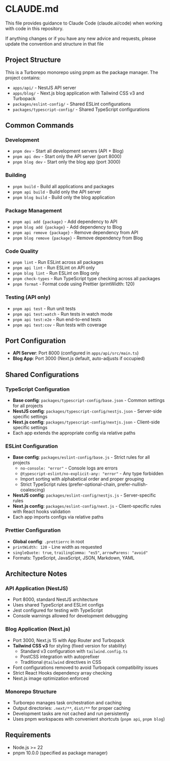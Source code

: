 # CLAUDE.md

This file provides guidance to Claude Code (claude.ai/code) when working with code in this repository.

If anything changes or if you have any new advice and requests, please update the convention and structure in that file

## Project Structure

This is a Turborepo monorepo using pnpm as the package manager. The project contains:

- `apps/api/` - NestJS API server
- `apps/blog/` - Next.js blog application with Tailwind CSS v3 and Turbopack
- `packages/eslint-config/` - Shared ESLint configurations
- `packages/typescript-config/` - Shared TypeScript configurations

## Common Commands

### Development
- `pnpm dev` - Start all development servers (API + Blog)
- `pnpm api dev` - Start only the API server (port 8000)
- `pnpm blog dev` - Start only the blog app (port 3000)

### Building
- `pnpm build` - Build all applications and packages
- `pnpm api build` - Build only the API server
- `pnpm blog build` - Build only the blog application

### Package Management
- `pnpm api add {package}` - Add dependency to API
- `pnpm blog add {package}` - Add dependency to Blog
- `pnpm api remove {package}` - Remove dependency from API
- `pnpm blog remove {package}` - Remove dependency from Blog

### Code Quality
- `pnpm lint` - Run ESLint across all packages
- `pnpm api lint` - Run ESLint on API only
- `pnpm blog lint` - Run ESLint on Blog only
- `pnpm check-types` - Run TypeScript type checking across all packages
- `pnpm format` - Format code using Prettier (printWidth: 120)

### Testing (API only)
- `pnpm api test` - Run unit tests
- `pnpm api test:watch` - Run tests in watch mode
- `pnpm api test:e2e` - Run end-to-end tests
- `pnpm api test:cov` - Run tests with coverage

## Port Configuration

- **API Server**: Port 8000 (configured in `apps/api/src/main.ts`)
- **Blog App**: Port 3000 (Next.js default, auto-adjusts if occupied)

## Shared Configurations

### TypeScript Configuration
- **Base config**: `packages/typescript-config/base.json` - Common settings for all projects
- **NestJS config**: `packages/typescript-config/nestjs.json` - Server-side specific settings
- **Next.js config**: `packages/typescript-config/nextjs.json` - Client-side specific settings
- Each app extends the appropriate config via relative paths

### ESLint Configuration
- **Base config**: `packages/eslint-config/base.js` - Strict rules for all projects
  - `no-console: "error"` - Console logs are errors
  - `@typescript-eslint/no-explicit-any: "error"` - Any type forbidden
  - Import sorting with alphabetical order and proper grouping
  - Strict TypeScript rules (prefer-optional-chain, prefer-nullish-coalescing)
- **NestJS config**: `packages/eslint-config/nestjs.js` - Server-specific rules
- **Next.js config**: `packages/eslint-config/next.js` - Client-specific rules with React hooks validation
- Each app imports configs via relative paths

### Prettier Configuration
- **Global config**: `.prettierrc` in root
- `printWidth: 120` - Line width as requested
- `singleQuote: true`, `trailingComma: "es5"`, `arrowParens: "avoid"`
- Formats: TypeScript, JavaScript, JSON, Markdown, YAML

## Architecture Notes

### API Application (NestJS)
- Port 8000, standard NestJS architecture
- Uses shared TypeScript and ESLint configs
- Jest configured for testing with TypeScript
- Console warnings allowed for development debugging

### Blog Application (Next.js)
- Port 3000, Next.js 15 with App Router and Turbopack
- **Tailwind CSS v3** for styling (fixed version for stability)
  - Standard v3 configuration with `tailwind.config.ts`
  - PostCSS integration with autoprefixer
  - Traditional `@tailwind` directives in CSS
- Font configurations removed to avoid Turbopack compatibility issues
- Strict React Hooks dependency array checking
- Next.js image optimization enforced

### Monorepo Structure
- Turborepo manages task orchestration and caching
- Output directories: `.next/**`, `dist/**` for proper caching
- Development tasks are not cached and run persistently
- Uses pnpm workspaces with convenient shortcuts (`pnpm api`, `pnpm blog`)

## Requirements

- Node.js >= 22
- pnpm 10.0.0 (specified as package manager)